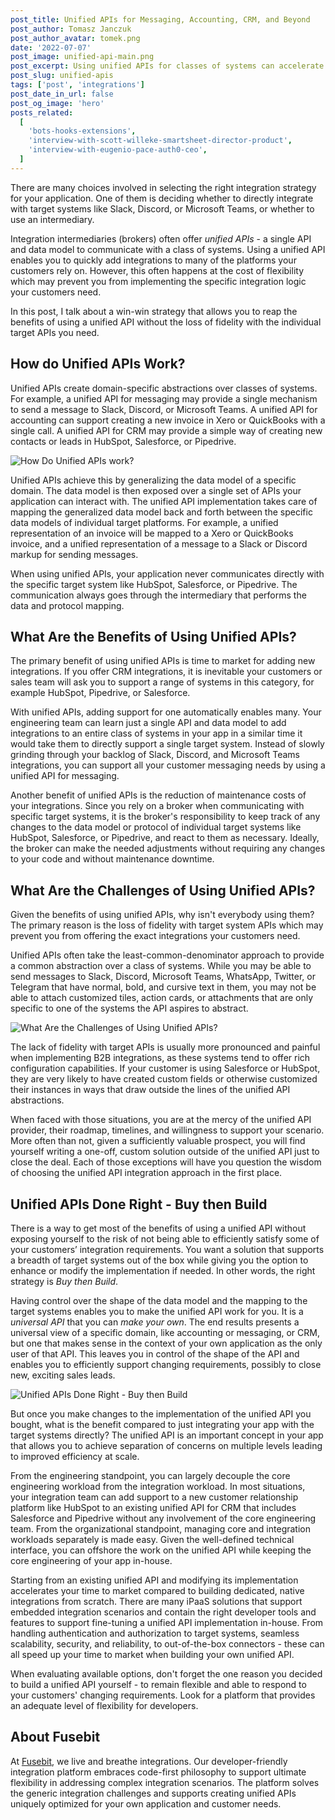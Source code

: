 ```yaml
---
post_title: Unified APIs for Messaging, Accounting, CRM, and Beyond
post_author: Tomasz Janczuk
post_author_avatar: tomek.png
date: '2022-07-07'
post_image: unified-api-main.png
post_excerpt: Using unified APIs for classes of systems can accelerate your integration strategy, but watch out for these common pain points.
post_slug: unified-apis
tags: ['post', 'integrations']
post_date_in_url: false
post_og_image: 'hero'
posts_related:
  [
    'bots-hooks-extensions',
    'interview-with-scott-willeke-smartsheet-director-product',
    'interview-with-eugenio-pace-auth0-ceo',
  ]
---
```


There are many choices involved in selecting the right integration strategy for your application. One of them is deciding whether to directly integrate with target systems like Slack, Discord, or Microsoft Teams, or whether to use an intermediary.

Integration intermediaries (brokers) often offer _unified APIs_ - a single API and data model to communicate with a class of systems. Using a unified API enables you to quickly add integrations to many of the platforms your customers rely on. However, this often happens at the cost of flexibility which may prevent you from implementing the specific integration logic your customers need.

In this post, I talk about a win-win strategy that allows you to reap the benefits of using a unified API without the loss of fidelity with the individual target APIs you need.

## How do Unified APIs Work?

Unified APIs create domain-specific abstractions over classes of systems. For example, a unified API for messaging may provide a single mechanism to send a message to Slack, Discord, or Microsoft Teams. A unified API for accounting can support creating a new invoice in Xero or QuickBooks with a single call. A unified API for CRM may provide a simple way of creating new contacts or leads in HubSpot, Salesforce, or Pipedrive.

![How Do Unified APIs work?](unified-api-1.png 'How Do Unified APIs work?')

Unified APIs achieve this by generalizing the data model of a specific domain. The data model is then exposed over a single set of APIs your application can interact with. The unified API implementation takes care of mapping the generalized data model back and forth between the specific data models of individual target platforms. For example, a unified representation of an invoice will be mapped to a Xero or QuickBooks invoice, and a unified representation of a message to a Slack or Discord markup for sending messages.

When using unified APIs, your application never communicates directly with the specific target system like HubSpot, Salesforce, or Pipedrive. The communication always goes through the intermediary that performs the data and protocol mapping.

## What Are the Benefits of Using Unified APIs?

The primary benefit of using unified APIs is time to market for adding new integrations. If you offer CRM integrations, it is inevitable your customers or sales team will ask you to support a range of systems in this category, for example HubSpot, Pipedrive, or Salesforce.

With unified APIs, adding support for one automatically enables many. Your engineering team can learn just a single API and data model to add integrations to an entire class of systems in your app in a similar time it would take them to directly support a single target system. Instead of slowly grinding through your backlog of Slack, Discord, and Microsoft Teams integrations, you can support all your customer messaging needs by using a unified API for messaging.

Another benefit of unified APIs is the reduction of maintenance costs of your integrations. Since you rely on a broker when communicating with specific target systems, it is the broker's responsibility to keep track of any changes to the data model or protocol of individual target systems like HubSpot, Salesforce, or Pipedrive, and react to them as necessary. Ideally, the broker can make the needed adjustments without requiring any changes to your code and without maintenance downtime.

## What Are the Challenges of Using Unified APIs?

Given the benefits of using unified APIs, why isn't everybody using them? The primary reason is the loss of fidelity with target system APIs which may prevent you from offering the exact integrations your customers need.

Unified APIs often take the least-common-denominator approach to provide a common abstraction over a class of systems. While you may be able to send messages to Slack, Discord, Microsoft Teams, WhatsApp, Twitter, or Telegram that have normal, bold, and cursive text in them, you may not be able to attach customized tiles, action cards, or attachments that are only specific to one of the systems the API aspires to abstract.

![What Are the Challenges of Using Unified APIs?](unified-api-2.png 'What Are the Challenges of Using Unified APIs?')

The lack of fidelity with target APIs is usually more pronounced and painful when implementing B2B integrations, as these systems tend to offer rich configuration capabilities. If your customer is using Salesforce or HubSpot, they are very likely to have created custom fields or otherwise customized their instances in ways that draw outside the lines of the unified API abstractions.

When faced with those situations, you are at the mercy of the unified API provider, their roadmap, timelines, and willingness to support your scenario. More often than not, given a sufficiently valuable prospect, you will find yourself writing a one-off, custom solution outside of the unified API just to close the deal. Each of those exceptions will have you question the wisdom of choosing the unified API integration approach in the first place.

## Unified APIs Done Right - Buy then Build

There is a way to get most of the benefits of using a unified API without exposing yourself to the risk of not being able to efficiently satisfy some of your customers’ integration requirements. You want a solution that supports a breadth of target systems out of the box while giving you the option to enhance or modify the implementation if needed. In other words, the right strategy is _Buy then Build_.

Having control over the shape of the data model and the mapping to the target systems enables you to make the unified API work for you. It is a _universal API_ that you can _make your own_. The end results presents a universal view of a specific domain, like accounting or messaging, or CRM, but one that makes sense in the context of your own application as the only user of that API. This leaves you in control of the shape of the API and enables you to efficiently support changing requirements, possibly to close new, exciting sales leads.

![Unified APIs Done Right - Buy then Build](unified-api-3.png 'Unified APIs Done Right - Buy then Build')

But once you make changes to the implementation of the unified API you bought, what is the benefit compared to just integrating your app with the target systems directly? The unified API is an important concept in your app that allows you to achieve separation of concerns on multiple levels leading to improved efficiency at scale.

From the engineering standpoint, you can largely decouple the core engineering workload from the integration workload. In most situations, your integration team can add support to a new customer relationship platform like HubSpot to an existing unified API for CRM that includes Salesforce and Pipedrive without any involvement of the core engineering team. From the organizational standpoint, managing core and integration workloads separately is made easy. Given the well-defined technical interface, you can offshore the work on the unified API while keeping the core engineering of your app in-house.

Starting from an existing unified API and modifying its implementation accelerates your time to market compared to building dedicated, native integrations from scratch. There are many iPaaS solutions that support embedded integration scenarios and contain the right developer tools and features to support fine-tuning a unified API implementation in-house. From handling authentication and authorization to target systems, seamless scalability, security, and reliability, to out-of-the-box connectors - these can all speed up your time to market when building your own unified API.

When evaluating available options, don't forget the one reason you decided to build a unified API yourself - to remain flexible and able to respond to your customers' changing requirements. Look for a platform that provides an adequate level of flexibility for developers.

## About Fusebit

At [Fusebit](https://fusebit.io), we live and breathe integrations. Our developer-friendly integration platform embraces code-first philosophy to support ultimate flexibility in addressing complex integration scenarios. The platform solves the generic integration challenges and supports creating unified APIs uniquely optimized for your own application and customer needs.

